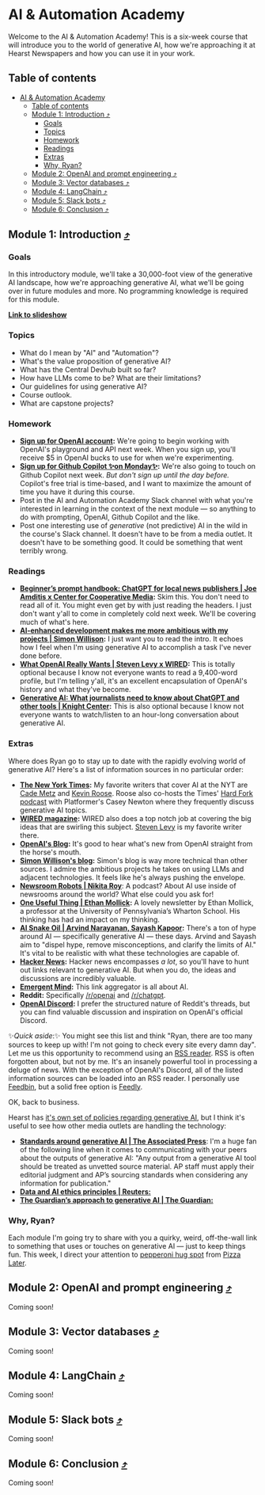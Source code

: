 # AI & Automation Academy

Welcome to the AI & Automation Academy! This is a six-week course that will introduce you to the world of generative AI, how we're approaching it at Hearst Newspapers and how you can use it in your work.

## Table of contents

- [AI \& Automation Academy](#ai--automation-academy)
  - [Table of contents](#table-of-contents)
  - [Module 1: Introduction ⤴️](#module-1-introduction-️)
    - [Goals](#goals)
    - [Topics](#topics)
    - [Homework](#homework)
    - [Readings](#readings)
    - [Extras](#extras)
    - [Why, Ryan?](#why-ryan)
  - [Module 2: OpenAI and prompt engineering ⤴️](#module-2-openai-and-prompt-engineering-️)
  - [Module 3: Vector databases ⤴️](#module-3-vector-databases-️)
  - [Module 4: LangChain ⤴️](#module-4-langchain-️)
  - [Module 5: Slack bots ⤴️](#module-5-slack-bots-️)
  - [Module 6: Conclusion ⤴️](#module-6-conclusion-️)

## Module 1: Introduction [⤴️](#table-of-contents)

### Goals

In this introductory module, we'll take a 30,000-foot view of the generative AI landscape, how we're approaching generative AI, what we'll be going over in future modules and more. No programming knowledge is required for this module.

**[Link to slideshow](https://docs.google.com/presentation/d/1lptE6zvKwbCqa79uicyveeKRRCQE_sGHoPmITr9muvg/edit?usp=sharing)**

### Topics

- What do I mean by "AI" and "Automation"?
- What's the value proposition of generative AI?
- What has the Central Devhub built so far?
- How have LLMs come to be? What are their limitations?
- Our guidelines for using generative AI?
- Course outlook.
- What are capstone projects?

### Homework

- **[Sign up for OpenAI account](https://openai.com/):** We're going to begin working with OpenAI's playground and API next week. When you sign up, you'll receive $5 in OpenAI bucks to use for when we're experimenting.
- **[Sign up for Github Copilot ✨on Monday✨](https://github.com/settings/copilot):** We're also going to touch on Github Copilot next week. *But don't sign up until the day before.* Copilot's free trial is time-based, and I want to maximize the amount of time you have it during this course.
- Post in the AI and Automation Academy Slack channel with what you're interested in learning in the context of the next module — so anything to do with prompting, OpenAI, Github Copilot and the like.
- Post one interesting use of *generative* (not predictive) AI in the wild in the course's Slack channel. It doesn't have to be from a media outlet. It doesn't have to be something good. It could be something that went terribly wrong.

### Readings

- **[Beginner’s prompt handbook: ChatGPT for local news publishers | Joe Amditis x Center for Cooperative Media](https://jamditis.notion.site/jamditis/Beginner-s-prompt-handbook-ChatGPT-for-local-news-publishers-15d1f07d5b194265a41fdd42955679b4):** Skim this. You don't need to read all of it. You might even get by with just reading the headers. I just don't want y'all to come in completely cold next week. We'll be covering much of what's here.
- **[AI-enhanced development makes me more ambitious with my projects | Simon Willison](https://simonwillison.net/2023/Mar/27/ai-enhanced-development/):** I just want you to read the intro. It echoes how I feel when I'm using generative AI to accomplish a task I've never done before.
- **[What OpenAI Really Wants | Steven Levy x WIRED](https://www.wired.com/story/what-openai-really-wants/):** This is totally optional because I know not everyone wants to read a 9,400-word profile, but I'm telling y'all, it's an excellent encapsulation of OpenAI's history and what they've become.
- **[Generative AI: What journalists need to know about ChatGPT and other tools | Knight Center](https://www.youtube.com/watch?v=Q3TVqJ88Wew):** This is also optional because I know not everyone wants to watch/listen to an hour-long conversation about generative AI.

### Extras

Where does Ryan go to stay up to date with the rapidly evolving world of  generative AI? Here's a list of information sources in no particular order:

- **[The New York Times](https://www.nytimes.com/spotlight/artificial-intelligence):** My favorite writers that cover AI at the NYT are [Cade Metz](https://www.nytimes.com/by/cade-metz) and [Kevin Roose](https://www.nytimes.com/by/kevin-roose). Roose also co-hosts the Times' [Hard Fork podcast](https://www.nytimes.com/2023/09/08/podcasts/hard-fork-burning-man-musk-adl.html) with Platformer's Casey Newton where they frequently discuss generative AI topics.
- **[WIRED magazine](https://www.wired.com/search/?q=AI&sort=score+desc):** WIRED also does a top notch job at covering the big ideas that are swirling this subject. [Steven Levy](https://www.wired.com/author/steven-levy/) is my favorite writer there.
- **[OpenAI's Blog](https://openai.com/blog):** It's good to hear what's new from OpenAI straight from the horse's mouth.
- **[Simon Willison's blog](https://simonwillison.net/):** Simon's blog is way more technical than other sources. I admire the ambitious projects he takes on using LLMs and adjacent technologies. It feels like he's always pushing the envelope.
- **[Newsroom Robots | Nikita Roy](https://podcasts.apple.com/us/podcast/newsroom-robots/id1681331324)**: A podcast? About AI use inside of newsrooms around the world? What else could you ask for!
- **[One Useful Thing | Ethan Mollick](https://www.oneusefulthing.org/):** A lovely newsletter by Ethan Mollick, a professor at the University of Pennsylvania’s Wharton School. His thinking has had an impact on my thinking.
- **[AI Snake Oil | Arvind Narayanan, Sayash Kapoor](https://www.aisnakeoil.com/):** There's a ton of hype around AI — specifically generative AI — these days. Arvind and Sayash aim to "dispel hype, remove misconceptions, and clarify the limits of AI." It's vital to be realistic with what these technologies are capable of.
- **[Hacker News](https://hn.algolia.com/?dateRange=pastMonth&page=0&prefix=false&query=GPT&sort=byPopularity&type=story):** Hacker news encompasses *a lot*, so you'll have to hunt out links relevant to generative AI. But when you do, the ideas and discussions are incredibly valuable.
- **[Emergent Mind](https://www.emergentmind.com/):** This link aggregator is all about AI.
- **Reddit:** Specifically [/r/openai](https://www.reddit.com/r/OpenAI/) and [/r/chatgpt](https://www.reddit.com/r/ChatGPT/).
- **[OpenAI Discord](https://discord.com/servers/openai-974519864045756446):** I prefer the structured nature of Reddit's threads, but you can find valuable discussion and inspiration on OpenAI's official Discord.

✨*Quick aside*:✨ You might see this list and think "Ryan, there are too many sources to keep up with! I'm not going to check every site every damn day". Let me us this opportunity to recommend using an [RSS reader](https://en.wikipedia.org/wiki/News_aggregator). RSS is often forgotten about, but not by me. It's an insanely powerful tool in processing a deluge of news. With the exception of OpenAI's Discord, all of the listed information sources can be loaded into an RSS reader. I personally use [Feedbin](https://feedbin.com/), but a solid free option is [Feedly](https://feedly.com/).

OK, back to business.

Hearst has [it's own set of policies regarding generative AI](https://www.expressnews.com/ai_use/), but I think it's useful to see how other media outlets are handling the technology:

- **[Standards around generative AI | The Associated Press](https://blog.ap.org/standards-around-generative-ai)**: I'm a huge fan of the following line when it comes to communicating with your peers about the outputs of generative AI: "Any output from a generative AI tool should be treated as unvetted source material. AP staff must apply their editorial judgment and AP’s sourcing standards when considering any information for publication."
- **[Data and AI ethics principles | Reuters:](https://www.thomsonreuters.com/en/artificial-intelligence/ai-principles.html)**
- **[The Guardian’s approach to generative AI | The Guardian:](https://www.theguardian.com/help/insideguardian/2023/jun/16/the-guardians-approach-to-generative-ai)**

### Why, Ryan?

Each module I'm going try to share with you a quirky, weird, off-the-wall link to something that uses or touches on generative AI — just to keep things fun. This week, I direct your attention to [pepperoni hug spot](https://www.pepperonihugspot.pizza/pepperonihugspot) from [Pizza Later](https://www.pepperonihugspot.pizza/).

## Module 2: OpenAI and prompt engineering [⤴️](#table-of-contents)

Coming soon!

## Module 3: Vector databases [⤴️](#table-of-contents)

Coming soon!

## Module 4: LangChain [⤴️](#table-of-contents)

Coming soon!

## Module 5: Slack bots [⤴️](#table-of-contents)

Coming soon!

## Module 6: Conclusion [⤴️](#table-of-contents)

Coming soon!
